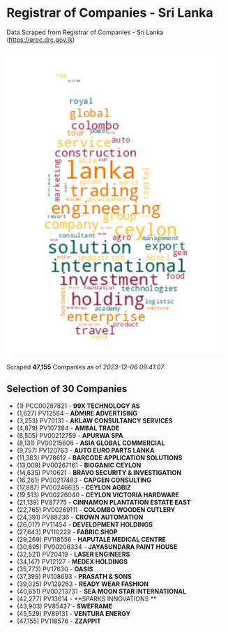 # Registrar of Companies - Sri Lanka

Data Scraped from Registrar of Companies - Sri Lanka (https://eroc.drc.gov.lk)

![word-cloud](data/word_cloud.png)

Scraped **47,155** Companies as of *2023-12-06 09:41:07*.


## Selection of 30 Companies

* (1) PCC00287821 - **99X TECHNOLOGY AS**
* (1,627) PV12584 - **ADMIRE ADVERTISING**
* (3,253) PV70131 - **AKLAW CONSULTANCY SERVICES**
* (4,879) PV107384 - **AMBAL TRADE**
* (6,505) PV00212759 - **APURWA  SPA**
* (8,131) PV00215606 - **ASIA GLOBAL COMMERCIAL**
* (9,757) PV120763 - **AUTO EURO PARTS LANKA**
* (11,383) PV78612 - **BARCODE APPLICATION SOLUTIONS**
* (13,009) PV00267161 - **BIOGANIC  CEYLON**
* (14,635) PV10621 - **BRAVO SECURITY & INVESTIGATION**
* (16,261) PV00217483 - **CAPGEN CONSULTING**
* (17,887) PV00246635 - **CEYLON AGBIZ**
* (19,513) PV00226040 - **CEYLON VICTORIA HARDWARE**
* (21,139) PV87775 - **CINNAMON PLANTATION ESTATE EAST**
* (22,765) PV00269111 - **COLOMBO WOODEN CUTLERY**
* (24,391) PV88236 - **CROWN AUTOMATION**
* (26,017) PV11454 - **DEVELOPMENT HOLDINGS**
* (27,643) PV110229 - **FABRIC SHOP**
* (29,269) PV118556 - **HAPUTALE MEDICAL CENTRE**
* (30,895) PV00206334 - **JAYASUNDARA PAINT HOUSE**
* (32,521) PV20419 - **LASER ENGINEERS**
* (34,147) PV12127 - **MEDEX HOLDINGS**
* (35,773) PV17630 - **OASIS**
* (37,399) PV108693 - **PRASATH & SONS**
* (39,025) PV129263 - **READY WEAR FASHION**
* (40,651) PV00213731 - **SEA MOON STAR INTERNATIONAL**
* (42,277) PV13614 - **SPARKS INNOVATIONS **
* (43,903) PV85427 - **SWEFRAME**
* (45,529) PV89131 - **VENTURA ENERGY**
* (47,155) PV118576 - **ZZAPPIT**